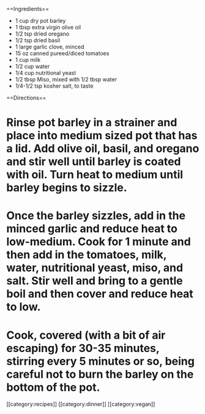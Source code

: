 ==Ingredients==
*   1 cup dry pot barley
*   1 tbsp extra virgin olive oil
*   1/2 tsp dried oregano
*   1/2 tsp dried basil
*   1 large garlic clove, minced
*   15 oz canned pureed/diced tomatoes
*   1 cup milk
*   1/2 cup water
*   1/4 cup nutritional yeast 
*   1/2 tbsp Miso, mixed with 1/2 tbsp water
*   1/4-1/2 tsp kosher salt, to taste

==Directions==
# Rinse pot barley in a strainer and place into medium sized pot that has a lid. Add olive oil, basil, and oregano and stir well until barley is coated with oil. Turn heat to medium until barley begins to sizzle.

# Once the barley sizzles, add in the minced garlic and reduce heat to low-medium. Cook for 1 minute and then add in the tomatoes, milk, water, nutritional yeast, miso, and salt. Stir well and bring to a gentle boil and then cover and reduce heat to low.

# Cook, covered (with a bit of air escaping) for 30-35 minutes, stirring every 5 minutes or so, being careful not to burn the barley on the bottom of the pot.





[[category:recipes]] [[category:dinner]] [[category:vegan]]